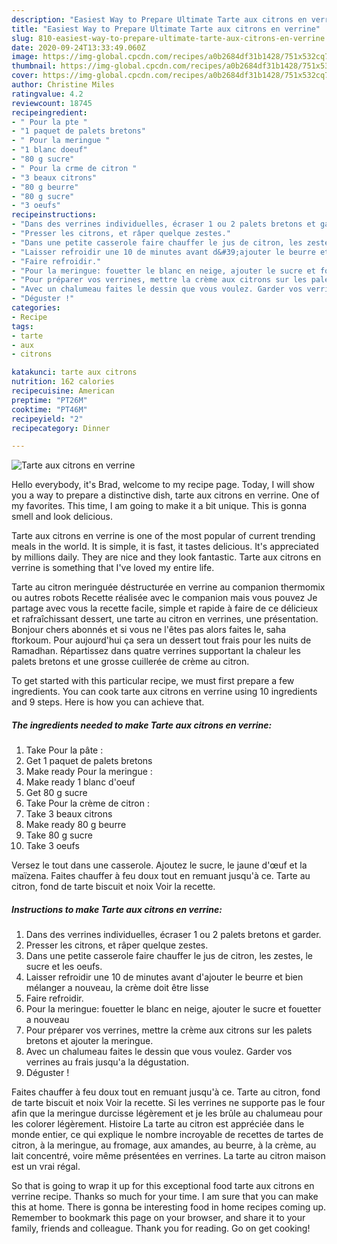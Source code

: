 ```yaml
---
description: "Easiest Way to Prepare Ultimate Tarte aux citrons en verrine"
title: "Easiest Way to Prepare Ultimate Tarte aux citrons en verrine"
slug: 810-easiest-way-to-prepare-ultimate-tarte-aux-citrons-en-verrine
date: 2020-09-24T13:33:49.060Z
image: https://img-global.cpcdn.com/recipes/a0b2684df31b1428/751x532cq70/tarte-aux-citrons-en-verrine-photo-principale-de-la-recette.jpg
thumbnail: https://img-global.cpcdn.com/recipes/a0b2684df31b1428/751x532cq70/tarte-aux-citrons-en-verrine-photo-principale-de-la-recette.jpg
cover: https://img-global.cpcdn.com/recipes/a0b2684df31b1428/751x532cq70/tarte-aux-citrons-en-verrine-photo-principale-de-la-recette.jpg
author: Christine Miles
ratingvalue: 4.2
reviewcount: 18745
recipeingredient:
- " Pour la pte "
- "1 paquet de palets bretons"
- " Pour la meringue "
- "1 blanc doeuf"
- "80 g sucre"
- " Pour la crme de citron "
- "3 beaux citrons"
- "80 g beurre"
- "80 g sucre"
- "3 oeufs"
recipeinstructions:
- "Dans des verrines individuelles, écraser 1 ou 2 palets bretons et garder."
- "Presser les citrons, et râper quelque zestes."
- "Dans une petite casserole faire chauffer le jus de citron, les zestes, le sucre et les oeufs."
- "Laisser refroidir une 10 de minutes avant d&#39;ajouter le beurre et bien mélanger a nouveau, la crème doit être lisse"
- "Faire refroidir."
- "Pour la meringue: fouetter le blanc en neige, ajouter le sucre et fouetter a nouveau"
- "Pour préparer vos verrines, mettre la crème aux citrons sur les palets bretons et ajouter la meringue."
- "Avec un chalumeau faites le dessin que vous voulez. Garder vos verrines au frais jusqu&#39;a la dégustation."
- "Déguster !"
categories:
- Recipe
tags:
- tarte
- aux
- citrons

katakunci: tarte aux citrons 
nutrition: 162 calories
recipecuisine: American
preptime: "PT26M"
cooktime: "PT46M"
recipeyield: "2"
recipecategory: Dinner

---
```



![Tarte aux citrons en verrine](https://img-global.cpcdn.com/recipes/a0b2684df31b1428/751x532cq70/tarte-aux-citrons-en-verrine-photo-principale-de-la-recette.jpg)

Hello everybody, it's Brad, welcome to my recipe page. Today, I will show you a way to prepare a distinctive dish, tarte aux citrons en verrine. One of my favorites. This time, I am going to make it a bit unique. This is gonna smell and look delicious.

Tarte aux citrons en verrine is one of the most popular of current trending meals in the world. It is simple, it is fast, it tastes delicious. It's appreciated by millions daily. They are nice and they look fantastic. Tarte aux citrons en verrine is something that I've loved my entire life.

Tarte au citron meringuée déstructurée en verrine au companion thermomix ou autres robots Recette réalisée avec le companion mais vous pouvez Je partage avec vous la recette facile, simple et rapide à faire de ce délicieux et rafraîchissant dessert, une tarte au citron en verrines, une présentation. Bonjour chers abonnés et si vous ne l&#39;êtes pas alors faites le, saha ftorkoum. Pour aujourd&#39;hui ça sera un dessert tout frais pour les nuits de Ramadhan. Répartissez dans quatre verrines supportant la chaleur les palets bretons et une grosse cuillerée de crème au citron.


To get started with this particular recipe, we must first prepare a few ingredients. You can cook tarte aux citrons en verrine using 10 ingredients and 9 steps. Here is how you can achieve that.

<!--inarticleads1-->

##### The ingredients needed to make Tarte aux citrons en verrine:

1. Take  Pour la pâte :
1. Get 1 paquet de palets bretons
1. Make ready  Pour la meringue :
1. Make ready 1 blanc d&#39;oeuf
1. Get 80 g sucre
1. Take  Pour la crème de citron :
1. Take 3 beaux citrons
1. Make ready 80 g beurre
1. Take 80 g sucre
1. Take 3 oeufs


Versez le tout dans une casserole. Ajoutez le sucre, le jaune d&#39;œuf et la maïzena. Faites chauffer à feu doux tout en remuant jusqu&#39;à ce. Tarte au citron, fond de tarte biscuit et noix Voir la recette. 

<!--inarticleads2-->

##### Instructions to make Tarte aux citrons en verrine:

1. Dans des verrines individuelles, écraser 1 ou 2 palets bretons et garder.
1. Presser les citrons, et râper quelque zestes.
1. Dans une petite casserole faire chauffer le jus de citron, les zestes, le sucre et les oeufs.
1. Laisser refroidir une 10 de minutes avant d&#39;ajouter le beurre et bien mélanger a nouveau, la crème doit être lisse
1. Faire refroidir.
1. Pour la meringue: fouetter le blanc en neige, ajouter le sucre et fouetter a nouveau
1. Pour préparer vos verrines, mettre la crème aux citrons sur les palets bretons et ajouter la meringue.
1. Avec un chalumeau faites le dessin que vous voulez. Garder vos verrines au frais jusqu&#39;a la dégustation.
1. Déguster !


Faites chauffer à feu doux tout en remuant jusqu&#39;à ce. Tarte au citron, fond de tarte biscuit et noix Voir la recette. Si les verrines ne supporte pas le four afin que la meringue durcisse légèrement et je les brûle au chalumeau pour les colorer légèrement. Histoire La tarte au citron est appréciée dans le monde entier, ce qui explique le nombre incroyable de recettes de tartes de citron, à la meringue, au fromage, aux amandes, au beurre, à la crème, au lait concentré, voire même présentées en verrines. La tarte au citron maison est un vrai régal. 

So that is going to wrap it up for this exceptional food tarte aux citrons en verrine recipe. Thanks so much for your time. I am sure that you can make this at home. There is gonna be interesting food in home recipes coming up. Remember to bookmark this page on your browser, and share it to your family, friends and colleague. Thank you for reading. Go on get cooking!
